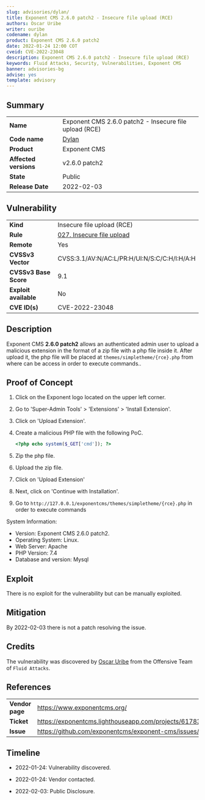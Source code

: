```yaml
---
slug: advisories/dylan/
title: Exponent CMS 2.6.0 patch2 - Insecure file upload (RCE)
authors: Oscar Uribe
writer: ouribe
codename: dylan
product: Exponent CMS 2.6.0 patch2
date: 2022-01-24 12:00 COT
cveid: CVE-2022-23048
description: Exponent CMS 2.6.0 patch2 - Insecure file upload (RCE)
keywords: Fluid Attacks, Security, Vulnerabilities, Exponent CMS
banner: advisories-bg
advise: yes
template: advisory
---
```


## Summary

|                             |                                                          |
|-----------------------------|----------------------------------------------------------|
| **Name**                    | Exponent CMS 2.6.0 patch2 - Insecure file upload (RCE)   |
| **Code name**               | [Dylan](https://en.wikipedia.org/wiki/Bob_Dylan)         |
| **Product**                 | Exponent CMS                                             |
| **Affected versions**       | v2.6.0 patch2                                            |
| **State**                   | Public                                                   |
| **Release Date**            | 2022-02-03                                               |

## Vulnerability

|                       |                                                                  |
|-----------------------|------------------------------------------------------------------|
| **Kind**              | Insecure file upload (RCE)                                       |
| **Rule**              | [027. Insecure file upload](https://docs.fluidattacks.com/criteria/vulnerabilities/027)   |
| **Remote**            | Yes                                                              |
| **CVSSv3 Vector**     | CVSS:3.1/AV:N/AC:L/PR:H/UI:N/S:C/C:H/I:H/A:H                     |
| **CVSSv3 Base Score** | 9.1                                                              |
| **Exploit available** | No                                                               |
| **CVE ID(s)**         | CVE-2022-23048                                                   |

## Description

Exponent CMS **2.6.0 patch2** allows an authenticated admin user to upload
a malicious extension in the format of a zip file with a php file inside it.
After upload it, the php file will be placed at `themes/simpletheme/{rce}.php`
from where can be access in order to execute commands..

## Proof of Concept

1. Click on the Exponent logo located on the upper left corner.
2. Go to 'Super-Admin Tools' > 'Extensions' > 'Install Extension'.
3. Click on 'Upload Extension'.
4. Create a malicious PHP file with the following PoC.

   ```php
   <?php echo system($_GET['cmd']); ?>
   ```

5. Zip the php file.
6. Upload the zip file.
7. Click on 'Upload Extension'
8. Next, click on 'Continue with Installation'.
9. Go to `http://127.0.0.1/exponentcms/themes/simpletheme/{rce}.php`
   in order to execute commands

System Information:

- Version: Exponent CMS 2.6.0 patch2.
- Operating System: Linux.
- Web Server: Apache
- PHP Version: 7.4
- Database and version: Mysql

## Exploit

There is no exploit for the vulnerability but can be manually exploited.

## Mitigation

By 2022-02-03 there is not a patch resolving the issue.

## Credits

The vulnerability was discovered by [Oscar
Uribe](https://co.linkedin.com/in/oscar-uribe-londo%C3%B1o-0b6534155) from the Offensive
Team of  `Fluid Attacks`.

## References

|                     |                                                                     |
|---------------------|---------------------------------------------------------------------|
| **Vendor page**     | <https://www.exponentcms.org/>                                      |
| **Ticket**          | <https://exponentcms.lighthouseapp.com/projects/61783/tickets/1460> |
| **Issue**           | <https://github.com/exponentcms/exponent-cms/issues/1546>           |

## Timeline

- 2022-01-24: Vulnerability discovered.

- 2022-01-24: Vendor contacted.

- 2022-02-03: Public Disclosure.
